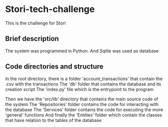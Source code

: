 # Stori-tech-challenge
This is the challenge for Stori

## Brief description
The system was programmed in Python. And Sqlite was used as database

## Code directories and structure
In the root directory, there is a folder 'account_transactions' that contain the .csv with the transactions
The 'db' folder that contains the database and its creation script
The 'index.py' file which is the entrypoint to the program

Then we have the 'src/lib' directory that contains the main source code of the system
The 'Repositories' folder contains the code for interacting with the database
The 'Services' folder contains the code for executing the more 'general' functions
And finally the 'Entities' folder which contain the classes that have relation to the tables of the database 